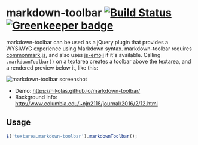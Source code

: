 # markdown-toolbar [![Build Status](https://travis-ci.org/nikolas/markdown-toolbar.svg?branch=master)](https://travis-ci.org/nikolas/markdown-toolbar) [![Greenkeeper badge](https://badges.greenkeeper.io/nikolas/markdown-toolbar.svg)](https://greenkeeper.io/)

markdown-toolbar can be used as a jQuery plugin that provides a WYSIWYG experience using Markdown syntax. markdown-toolbar requires [commonmark.js](https://github.com/jgm/commonmark.js), and also uses [js-emoji](https://github.com/iamcal/js-emoji) if it's available. Calling `.markdownToolbar()` on a textarea creates a toolbar above the textarea, and a rendered preview below it, like this:

![markdown-toolbar screenshot](http://www.columbia.edu/~njn2118/journal/img/markdown-toolbar.png)

* Demo: https://nikolas.github.io/markdown-toolbar/
* Background info: http://www.columbia.edu/~njn2118/journal/2016/2/12.html

## Usage

```js
$('textarea.markdown-toolbar').markdownToolbar();
```
